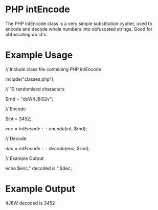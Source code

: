 # PHP intEncode
The PHP intEncode class is a very simple substitution cypher, used to encode and decode whole numbers into obfuscated strings. Good for obfuscating db id's.

# Example Usage
// Include class file containing PHP intEncode

include("classes.php");


// 10 randomised characters 

$rnd = "doW4J8l02v";


// Encode

$int = 3452;

$enc = intEncode::encode($int, $rnd);


// Decode

$dec = intEncode::decode($enc, $rnd);


// Example Output

echo $enc." decoded is ".$dec;

# Example Output
4J8W decoded is 3452

